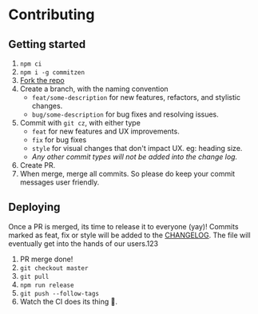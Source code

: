 # Contributing

## Getting started

1. `npm ci`
2. `npm i -g commitzen`
3. [Fork the repo](https://help.github.com/en/articles/fork-a-repo)
4. Create a branch, with the naming convention
   * `feat/some-description` for new features, refactors, and stylistic changes.
   * `bug/some-description` for bug fixes and resolving issues.
5. Commit with `git cz`, with either type
   * `feat` for new features and UX improvements.
   * `fix` for bug fixes
   * `style` for visual changes that don't impact UX. eg: heading size.
   * _Any other commit types will not be added into the change log._
6. Create PR.
7. When merge, merge all commits. So please do keep your commit messages user friendly.

## Deploying

Once a PR is merged, its time to release it to everyone (yay)!
Commits marked as feat, fix or style will be added to the [CHANGELOG](./CHANGELOG.md). The file will eventually get into the hands of our users.123

1. PR merge done!
2. `git checkout master`
3. `git pull`
4. `npm run release`
5. `git push --follow-tags`
6. Watch the CI does its thing 🚀.